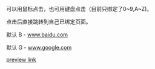 可以用鼠标点击，也可用键盘点击（目前只绑定了0\~9,A\~Z)。 

点击后直接跳转到自己已绑定页面。

默认 B - www.baidu.com

默认 G - www.google.com






[preview link](https://starlikerain.github.io/keyboard_-navigation/)
